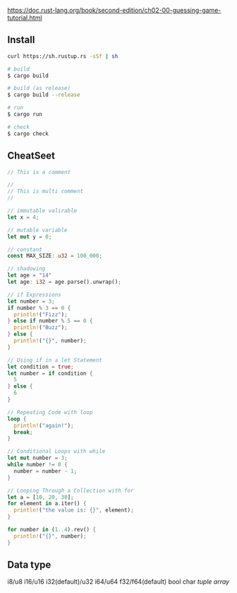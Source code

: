 https://doc.rust-lang.org/book/second-edition/ch02-00-guessing-game-tutorial.html

Install
---
``` sh
curl https://sh.rustup.rs -sSf | sh
```

``` sh
# build
$ cargo build

# build (as release)
$ cargo build --release

# run
$ cargo run

# check
$ cargo check
```

CheatSeet
---
``` rust
// This is a comment

//
// This is multi comment
//

// immutable valirable
let x = 4;

// mutable variable
let mut y = 0;

// constant
const MAX_SIZE: u32 = 100_000;

// shadowing
let age = "14"
let age: i32 = age.parse().unwrap();

// if Expressions
let number = 3;
if number % 3 == 0 {
  println!("Fizz");
} else if number % 5 == 0 {
  println!("Buzz");
} else {
  println!("{}", number);
}

// Using if in a let Statement
let condition = true;
let number = if condition {
  5
} else {
  6
}

// Repeating Code with loop
loop {
  println!("again!");
  break;
}

// Conditional Loops with while
let mut number = 3;
while number != 0 {
  number = number - 1;
}

// Looping Through a Collection with for
let a = [10, 20, 30];
for element in a.iter() {
  println!("the value is: {}", element);
}

for number in (1..4).rev() {
  println!("{}", number);
}

```

Data type
---
i8/u8
i16/u16
i32(default)/u32
i64/u64
f32/f64(default)
bool
char
_tuple_
_array_

